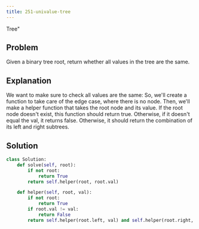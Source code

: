 ```yaml
---
title: 251-univalue-tree
---
```


Tree\"

## Problem

Given a binary tree root, return whether all values in the tree are the
same.

## Explanation

We want to make sure to check all values are the same: So, we\'ll create
a function to take care of the edge case, where there is no node. Then,
we\'ll make a helper function that takes the root node and its value. If
the root node doesn\'t exist, this function should return true.
Otherwise, if it doesn\'t equal the val, it returns false. Otherwise, it
should return the combination of its left and right subtrees.

## Solution

```py
class Solution:
    def solve(self, root):
        if not root:
            return True
        return self.helper(root, root.val)

    def helper(self, root, val):
        if not root:
            return True
        if root.val != val:
            return False
        return self.helper(root.left, val) and self.helper(root.right, val)
```
